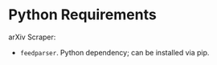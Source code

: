 # Python Requirements

arXiv Scraper:

- `feedparser`. Python dependency; can be installed via pip.
